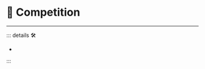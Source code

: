 # 💜 <anima>Competition</anima>

---

<!-- =================================================== -->
<!-- =================================================== -->
<!-- =================================================== -->
<!-- =================================================== -->
<!-- =================================================== -->
::: details 🛠

-

:::
